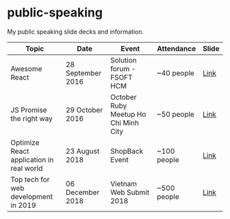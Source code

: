 # public-speaking
My public speaking slide decks and information.

| Topic | Date | Event | Attendance | Slide |
|-------|------|----------|------------|-------|
| Awesome React| 28 September 2016  | Solution forum - FSOFT HCM | ~40 people   | [Link](https://speakerdeck.com/codeaholicguy/awesome-react) |
| JS Promise the right way | 29 October 2016 | October Ruby Meetup Ho Chi Minh City | ~50 people | [Link](https://speakerdeck.com/codeaholicguy/js-promise-the-right-way) |
| Optimize React application in real world | 23 August 2018 | ShopBack Event | ~100 people | [Link](http://bit.ly/codeaholicguy_event23082018) |
| Top tech for web development in 2019 | 06 December 2018 | Vietnam Web Submit 2018 | ~500 people | [Link](http://bit.ly/codeaholicguy-vnws2018) |
